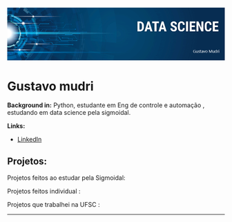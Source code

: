 
<p align="center">
  <img src="banner git.png" >
</p>

# Gustavo mudri


**Background in:** Python, estudante em Eng de controle e automação , estudando em data science pela sigmoidal.

**Links:**
* [LinkedIn](https://www.linkedin.com/in/gustavo-mudri-72163a197/)

## Projetos:
Projetos feitos ao estudar pela  Sigmoidal:

Projetos feitos individual : 

Projetos que trabalhei na UFSC :

---




